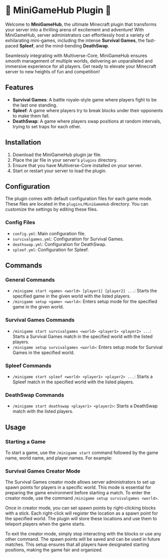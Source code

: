 # 🌟 MiniGameHub Plugin 🌟

Welcome to **MiniGameHub**, the ultimate Minecraft plugin that transforms your server into a thrilling arena of excitement and adventure! With MiniGameHub, server administrators can effortlessly host a variety of exhilarating mini-games, including the intense **Survival Games**, the fast-paced **Spleef**, and the mind-bending **DeathSwap**. 

Seamlessly integrating with Multiverse-Core, MiniGameHub ensures smooth management of multiple worlds, delivering an unparalleled and immersive experience for all players. Get ready to elevate your Minecraft server to new heights of fun and competition!

## Features

- **Survival Games**: A battle royale-style game where players fight to be the last one standing.
- **Spleef**: A game where players try to break blocks under their opponents to make them fall.
- **DeathSwap**: A game where players swap positions at random intervals, trying to set traps for each other.

## Installation

1. Download the MiniGameHub plugin jar file.
2. Place the jar file in your server's `plugins` directory.
3. Ensure that you have Multiverse-Core installed on your server.
4. Start or restart your server to load the plugin.

## Configuration

The plugin comes with default configuration files for each game mode. These files are located in the `plugins/MiniGameHub` directory. You can customize the settings by editing these files.

### Config Files

- `config.yml`: Main configuration file.
- `survivalgames.yml`: Configuration for Survival Games.
- `deathswap.yml`: Configuration for DeathSwap.
- `spleef.yml`: Configuration for Spleef.

## Commands

### General Commands

- `/minigame start <game> <world> [player1] [player2] ...`: Starts the specified game in the given world with the listed players.
- `/minigame setup <game> <world>`: Enters setup mode for the specified game in the given world.

### Survival Games Commands

- `/minigame start survivalgames <world> <player1> <player2> ...`: Starts a Survival Games match in the specified world with the listed players.
- `/minigame setup survivalgames <world>`: Enters setup mode for Survival Games in the specified world.

### Spleef Commands

- `/minigame start spleef <world> <player1> <player2> ...`: Starts a Spleef match in the specified world with the listed players.

### DeathSwap Commands

- `/minigame start deathswap <player1> <player2>`: Starts a DeathSwap match with the listed players.

## Usage

### Starting a Game

To start a game, use the `/minigame start` command followed by the game name, world name, and player names. For example:

### Survival Games Creator Mode

The Survival Games creator mode allows server administrators to set up spawn points for players in a specific world. This mode is essential for preparing the game environment before starting a match. To enter the creator mode, use the command `/minigame setup survivalgames <world>`.

Once in creator mode, you can set spawn points by right-clicking blocks with a stick. Each right-click will register the location as a spawn point for the specified world. The plugin will store these locations and use them to teleport players when the game starts.

To exit the creator mode, simply stop interacting with the blocks or use any other command. The spawn points will be saved and can be used in future matches. This setup ensures that all players have designated starting positions, making the game fair and organized.
